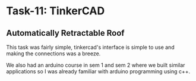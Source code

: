 # Task-11: TinkerCAD

## Automatically Retractable Roof

This task was fairly simple, tinkercad's interface is simple to use and making the connections was a breeze.

We also had an arduino course in sem 1 and sem 2 where we built similar applications so I was already familiar with arduino programming using c++. 